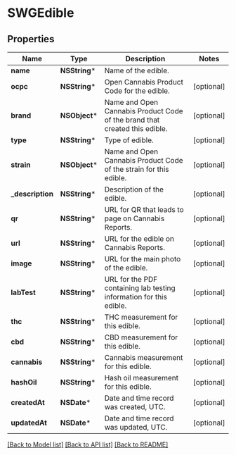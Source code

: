 # SWGEdible

## Properties
Name | Type | Description | Notes
------------ | ------------- | ------------- | -------------
**name** | **NSString*** | Name of the edible. | 
**ocpc** | **NSString*** | Open Cannabis Product Code for the edible. | [optional] 
**brand** | **NSObject*** | Name and Open Cannabis Product Code of the brand that created this edible. | [optional] 
**type** | **NSString*** | Type of edible. | [optional] 
**strain** | **NSObject*** | Name and Open Cannabis Product Code of the strain for this edible. | [optional] 
**_description** | **NSString*** | Description of the edible. | [optional] 
**qr** | **NSString*** | URL for QR that leads to page on Cannabis Reports. | [optional] 
**url** | **NSString*** | URL for the edible on Cannabis Reports. | [optional] 
**image** | **NSString*** | URL for the main photo of the edible. | [optional] 
**labTest** | **NSString*** | URL for the PDF containing lab testing information for this edible. | [optional] 
**thc** | **NSString*** | THC measurement for this edible. | [optional] 
**cbd** | **NSString*** | CBD measurement for this edible. | [optional] 
**cannabis** | **NSString*** | Cannabis measurement for this edible. | [optional] 
**hashOil** | **NSString*** | Hash oil measurement for this edible. | [optional] 
**createdAt** | **NSDate*** | Date and time record was created, UTC. | [optional] 
**updatedAt** | **NSDate*** | Date and time record was updated, UTC. | [optional] 

[[Back to Model list]](../README.md#documentation-for-models) [[Back to API list]](../README.md#documentation-for-api-endpoints) [[Back to README]](../README.md)



